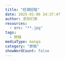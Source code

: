```yaml
---
title: "旺铺招租"
date: 2025-01-06 14:37:47
author: 求你们来
resources:
  - src: "**.jpg"
tags:
  - 原稿
mediaType: manga
category: "原稿"
showWordCount: false
---
```

